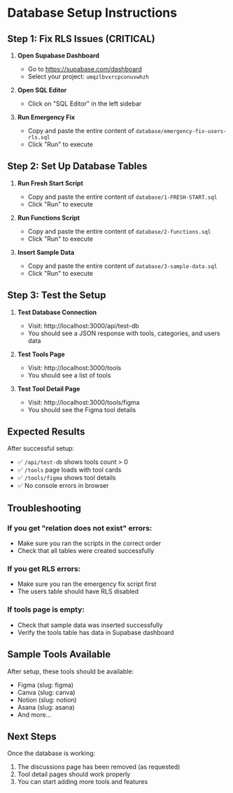 # Database Setup Instructions

## Step 1: Fix RLS Issues (CRITICAL)

1. **Open Supabase Dashboard**
   - Go to https://supabase.com/dashboard
   - Select your project: `umqzlbvxrcpconuvwhzh`

2. **Open SQL Editor**
   - Click on "SQL Editor" in the left sidebar

3. **Run Emergency Fix**
   - Copy and paste the entire content of `database/emergency-fix-users-rls.sql`
   - Click "Run" to execute

## Step 2: Set Up Database Tables

1. **Run Fresh Start Script**
   - Copy and paste the entire content of `database/1-FRESH-START.sql`
   - Click "Run" to execute

2. **Run Functions Script**
   - Copy and paste the entire content of `database/2-functions.sql`
   - Click "Run" to execute

3. **Insert Sample Data**
   - Copy and paste the entire content of `database/3-sample-data.sql`
   - Click "Run" to execute

## Step 3: Test the Setup

1. **Test Database Connection**
   - Visit: http://localhost:3000/api/test-db
   - You should see a JSON response with tools, categories, and users data

2. **Test Tools Page**
   - Visit: http://localhost:3000/tools
   - You should see a list of tools

3. **Test Tool Detail Page**
   - Visit: http://localhost:3000/tools/figma
   - You should see the Figma tool details

## Expected Results

After successful setup:
- ✅ `/api/test-db` shows tools count > 0
- ✅ `/tools` page loads with tool cards
- ✅ `/tools/figma` shows tool details
- ✅ No console errors in browser

## Troubleshooting

### If you get "relation does not exist" errors:
- Make sure you ran the scripts in the correct order
- Check that all tables were created successfully

### If you get RLS errors:
- Make sure you ran the emergency fix script first
- The users table should have RLS disabled

### If tools page is empty:
- Check that sample data was inserted successfully
- Verify the tools table has data in Supabase dashboard

## Sample Tools Available

After setup, these tools should be available:
- Figma (slug: figma)
- Canva (slug: canva)
- Notion (slug: notion)
- Asana (slug: asana)
- And more...

## Next Steps

Once the database is working:
1. The discussions page has been removed (as requested)
2. Tool detail pages should work properly
3. You can start adding more tools and features
